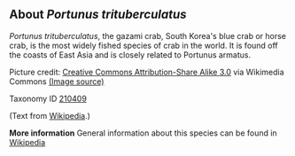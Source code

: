 **About *Portunus trituberculatus***
-------------------------
*Portunus trituberculatus*, the gazami crab, South Korea's blue crab 
or horse crab, is the most widely fished species of crab in the world. 
It is found off the coasts of East Asia and is closely related to 
Portunus armatus.


Picture credit: [Creative Commons Attribution-Share Alike 3.0](https://creativecommons.org/licenses/by-sa/3.0) via Wikimedia Commons [(Image source)](https://en.wikipedia.org/wiki/File:Portunus_trituberculatus.jpg)

Taxonomy ID [210409](https://www.uniprot.org/taxonomy/210409)

(Text from [Wikipedia](https://en.wikipedia.org/).)

**More information**
General information about this species can be found in [Wikipedia](https://en.wikipedia.org/wiki/Portunus_trituberculatus)
